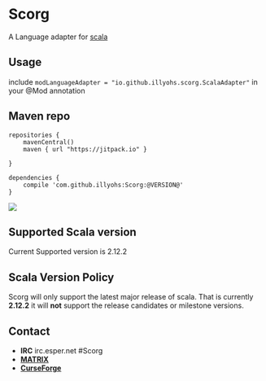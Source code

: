 # Scorg
A Language adapter for [scala](https://www.scala-lang.org/)

## Usage
include `modLanguageAdapter = "io.github.illyohs.scorg.ScalaAdapter"` in your @Mod annotation

## Maven repo

```
repositories {
    mavenCentral()
    maven { url "https://jitpack.io" }

}

dependencies {
    compile 'com.github.illyohs:Scorg:@VERSION@'
}
```
[![](https://jitpack.io/v/illyohs/Scorg.svg)](https://jitpack.io/#illyohs/Scorg)


## Supported Scala version
Current Supported version is 2.12.2

## Scala Version Policy
Scorg will only support the latest major release of scala. That is currently __2.12.2__ it will __not__ support the 
release candidates or milestone versions.

## Contact
* __IRC__ irc.esper.net #Scorg
* [__MATRIX__](https://matrix.to/#/#scorg:matrix.org)
* [__CurseForge__](https://minecraft.curseforge.com/projects/scorg)

